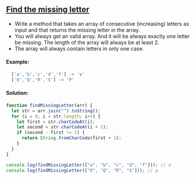 ## [Find the missing letter](https://www.codewars.com/kata/5839edaa6754d6fec10000a2)

- Write a method that takes an array of consecutive (increasing) letters as input and that returns the missing letter in the array.
- You will always get an valid array. And it will be always exactly one letter be missing. The length of the array will always be at least 2.
- The array will always contain letters in only one case.

#### Example:
```js
  ['a','b','c','d','f'] -> 'e' 
  ['O','Q','R','S'] -> 'P' 
```
#### Solution:

```js
function findMissingLetter(arr) {
  let str = arr.join("").toString();
  for (i = 0; i < str.length; i++) {
    let first = str.charCodeAt(i);
    let second = str.charCodeAt(i + 1);
    if (second - first != 1) {
      return String.fromCharCode(first + 1);
    }
  }
}

console.log(findMissingLetter(["a", "b", "c", "d", "f"])); // e
console.log(findMissingLetter(["O", "Q", "R", "S"])); // p
```